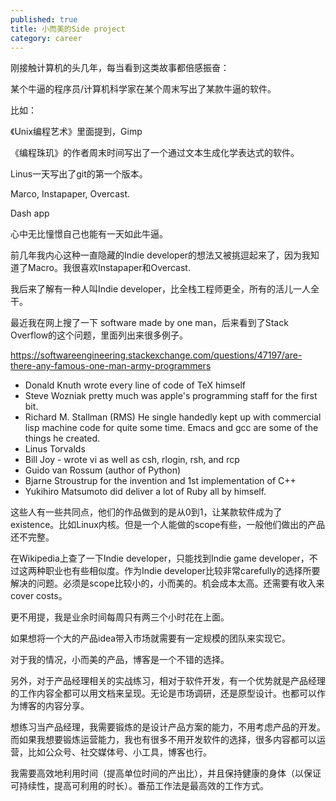 ```yaml
---
published: true
title: 小而美的Side project
category: career
---
```

刚接触计算机的头几年，每当看到这类故事都倍感振奋：

某个牛逼的程序员/计算机科学家在某个周末写出了某款牛逼的软件。



比如：

《Unix编程艺术》里面提到，Gimp

《编程珠玑》的作者周末时间写出了一个通过文本生成化学表达式的软件。

Linus一天写出了git的第一个版本。

Marco, Instapaper, Overcast.

Dash app



心中无比憧憬自己也能有一天如此牛逼。



前几年我内心这种一直隐藏的Indie developer的想法又被挑逗起来了，因为我知道了Macro。我很喜欢Instapaper和Overcast.


我后来了解有一种人叫Indie developer，比全栈工程师更全，所有的活儿一人全干。

最近我在网上搜了一下 software made by one man，后来看到了Stack Overflow的这个问题，里面列出来很多例子。

https://softwareengineering.stackexchange.com/questions/47197/are-there-any-famous-one-man-army-programmers

- Donald Knuth wrote every line of code of TeX himself
- Steve Wozniak pretty much was apple's programming staff for the first bit.
- Richard M. Stallman (RMS) He single handedly kept up with commercial lisp machine code for quite some time. Emacs and gcc are some of the things he created.
- Linus Torvalds
- Bill Joy - wrote vi as well as csh, rlogin, rsh, and rcp
- Guido van Rossum (author of Python)
- Bjarne Stroustrup for the invention and 1st implementation of C++
- Yukihiro Matsumoto did deliver a lot of Ruby all by himself.



这些人有一些共同点，他们的作品做到的是从0到1，让某款软件成为了existence。比如Linux内核。但是一个人能做的scope有些，一般他们做出的产品还不完整。



在Wikipedia上查了一下Indie developer，只能找到Indie game developer，不过这两种职业也有些相似度。作为Indie developer比较非常carefully的选择所要解决的问题。必须是scope比较小的，小而美的。机会成本太高。还需要有收入来cover costs。

更不用提，我是业余时间每周只有两三个小时花在上面。

如果想将一个大的产品idea带入市场就需要有一定规模的团队来实现它。

对于我的情况，小而美的产品，博客是一个不错的选择。

另外，对于产品经理相关的实战练习，相对于软件开发，有一个优势就是产品经理的工作内容全都可以用文档来呈现。无论是市场调研，还是原型设计。也都可以作为博客的内容分享。

想练习当产品经理，我需要锻炼的是设计产品方案的能力，不用考虑产品的开发。而如果我想要锻炼运营能力，我也有很多不用开发软件的选择，很多内容都可以运营，比如公众号、社交媒体号、小工具，博客也行。

我需要高效地利用时间（提高单位时间的产出比），并且保持健康的身体（以保证可持续性，提高可利用的时长）。番茄工作法是最高效的工作方式。




